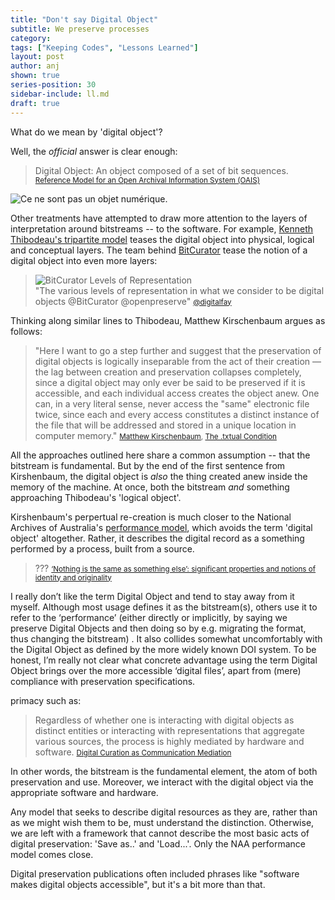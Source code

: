 ```yaml
---
title: "Don't say Digital Object"
subtitle: We preserve processes
category:
tags: ["Keeping Codes", "Lessons Learned"]
layout: post
author: anj
shown: true
series-position: 30
sidebar-include: ll.md
draft: true
---
```


What do we mean by 'digital object'? 

Well, the *official* answer is clear enough:

> Digital Object: An object composed of a set of bit sequences. 
> <small>[Reference Model for an Open Archival Information System (OAIS) ][1]</small>

![Ce ne sont pas un objet numérique.]({{site.url}}/digipres-lessons-learned/images/notado.png)

Other treatments have attempted to draw more attention to the layers of interpretation around bitstreams -- to the software. For example, [Kenneth Thibodeau's tripartite model][3] teases the digital object into physical, logical and conceptual layers.  The team behind [BitCurator][7] tease the notion of a digital object into even more layers:

> ![BitCurator Levels of Representation]({{site.url}}/blog/images/ll/bitcurator-levels-of-representation.jpg)  
> "The various levels of representation in what we consider to be digital objects @BitCurator @openpreserve"
> <small>[@digitalfay][6]</small>

Thinking along similar lines to Thibodeau, Matthew Kirschenbaum argues as follows:

> "Here I want to go a step further and suggest that the preservation of digital objects is logically inseparable from the act of their creation — the lag between creation and preservation collapses completely, since a digital object may only ever be said to be preserved if it is accessible, and each individual access creates the object anew. One can, in a very literal sense, never access the "same" electronic file twice, since each and every access constitutes a distinct instance of the file that will be addressed and stored in a unique location in computer memory."
> <small>[Matthew Kirschenbaum](https://twitter.com/mkirschenbaum), [The .txtual Condition][4]</small>

All the approaches outlined here share a common assumption -- that the bitstream is fundamental. But by the end of the first sentence from Kirshenbaum, the digital object is *also* the thing created anew inside the memory of the machine. At once, both the bitstream *and* something approaching Thibodeau's 'logical object'.

Kirshenbaum's perpertual re-creation is much closer to the National Archives of Australia's [performance model][8], which avoids the term 'digital object' altogether. Rather, it describes the digital record as a something performed by a process, built from a source.

> ???
> <small>[‘Nothing is the same as something else’: significant properties and notions of identity and originality](http://discovery.ucl.ac.uk/1318039/3/1318039.pdf)</small>


I really don’t like the term Digital Object and tend to stay away from it myself. Although most usage defines it as the bitstream(s), others use it to refer to the ‘performance’ (either directly or implicitly, by saying we preserve Digital Objects and then doing so by e.g. migrating the format, thus changing the bitstream) .  It also collides somewhat uncomfortably with the Digital Object as defined by the more widely known DOI system. To be honest, I’m really not clear what concrete advantage using the term Digital Object brings over the more accessible ‘digital files’, apart from (mere) compliance with preservation specifications.


primacy such as:

> Regardless of whether one is interacting with digital objects as distinct entities or interacting with representations that aggregate various sources, the process is highly mediated by hardware and software. 
> <small>[Digital Curation as Communication Mediation][2]</small>

In other words, the bitstream is the fundamental element, the atom of both preservation and use. Moreover, we interact with the digital object via the appropriate software and hardware.

Any model that seeks to describe digital resources as they are, rather than as we might wish them to be, must understand the distinction. Otherwise, we are left with a framework that cannot describe the most basic acts of digital preservation: 'Save as..' and 'Load...'. Only the NAA performance model comes close.

Digital preservation publications often included phrases like "software makes digital objects accessible", but it's a bit more than that. 



[1]: http://public.ccsds.org/publications/archive/650x0m2.pdf
[2]: http://www.ils.unc.edu/callee/p507-lee.pdf
[3]: http://www.clir.org/pubs/reports/pub107/thibodeau.html
[4]: http://www.digitalhumanities.org/dhq/vol/7/1/000151/000151.html
[5]: http://firstmonday.org/ojs/index.php/fm/article/view/3033/2564
[6]: https://twitter.com/digitalfay/status/604202789846302720
[7]: http://www.bitcurator.net
[8]: http://www.naa.gov.au/Images/An-approach-Green-Paper_tcm16-47161.pdf
[9]: http://digitalpowrr.niu.edu/
[10]: http://www.facetpublishing.co.uk/title.php?id=049580#.VYnU4-ds6N4
[11]: http://www.dlib.org/dlib/july00/eppard/07eppard.html
[12]: http://www.dpconline.org/advice/preservationhandbook/introduction/definitions-and-concepts

